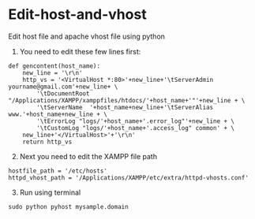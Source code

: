 # Edit-host-and-vhost
Edit host file and apache vhost file using python

1. You need to edit these few lines first:

```
def gencontent(host_name):
    new_line = '\r\n'
    http_vs = '<VirtualHost *:80>'+new_line+'\tServerAdmin yourname@gmail.com'+new_line+ \
        '\tDocumentRoot "/Applications/XAMPP/xamppfiles/htdocs/'+host_name+'"'+new_line + \
        '\tServerName  '+host_name+new_line+'\tServerAlias www.'+host_name+new_line + \
        '\tErrorLog "logs/'+host_name+'.error_log"'+new_line + \
        '\tCustomLog "logs/'+host_name+'.access_log" common' + \
    new_line+'</VirtualHost>'+'\r\n'
    return http_vs
```

2. Next you need to edit the XAMPP file path

```
hostfile_path = '/etc/hosts'
httpd_vhost_path = '/Applications/XAMPP/etc/extra/httpd-vhosts.conf'
```

3. Run using terminal

`sudo python pyhost mysample.domain` 

    
